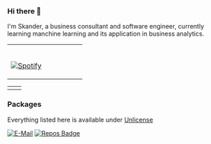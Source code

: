 ### Hi there 👋

<!--
**skacem/skacem** is a ✨ _special_ ✨ repository because its `README.md` (this file) appears on your GitHub profile.

Here are some ideas to get you started:

- 🔭 I’m currently working on ...
- 🌱 I’m currently learning ...
- 👯 I’m looking to collaborate on ...
- 🤔 I’m looking for help with ...
- 💬 Ask me about ...
- 📫 How to reach me: ...
- 😄 Pronouns: ...
- ⚡ Fun fact: ...
-->
I'm Skander, a business consultant and software engineer, currently learning manchine learning and its application in business analytics. 
<!--
 - Synthetic data generation, agent-based simulators, forecasting, and asset management using machine learning; with
 - Quantitative funds, multinational investment banks, financial market authorities, the office of national statistics, and other british government departments.
-->
<table width="100%"> 
  <tr>
  <td width="50%">
      
&nbsp; <br> [![Spotify](https://novatorem-nu-seven.vercel.app/api/spotify)](https://open.spotify.com/user/21zjetjr6mydgaaw2cpcvyovi)

  </td>
  <td width="50%">  
 
<!-- feed start -->
<!--
- Jan 14 - [Planning the Perfect Adversarial Attack](https://theparlour.substack.com/p/adversarial-attack-in-finance)
- Jan 08 - [History of Machine Learning in Finance and Economics](https://theparlour.substack.com/p/history-of-machine-learning-in-finance)
- Jan 08 - [Machine Learning in Asset Management&#8202;&#8212;&#8202;Trading Strategies](https://theparlour.substack.com/p/machine-learning-in-asset-management-trading-strategies-b7ae163e7809)
- -->
<!-- feed end -->

  </td>
  </table>
  
<table width="100%"> 
  <tr>
  <td width="50%">
  
  </td>
  <td width="50%">
  

  </td>
  </table>
  
### Packages

Everything listed here is available under [Unlicense](https://unlicense.org/)

<!--- - 👁️ Advisor at ... --->


[![E-Mail](https://img.shields.io/badge/email-reveal-2a8?style=flat-square&logo=gmail&logoColor=white)](https://mailhide.io/e/0TKcFId3)
[![Repos Badge](https://badges.pufler.dev/repos/skacem)](https://badges.pufler.dev)


                            

